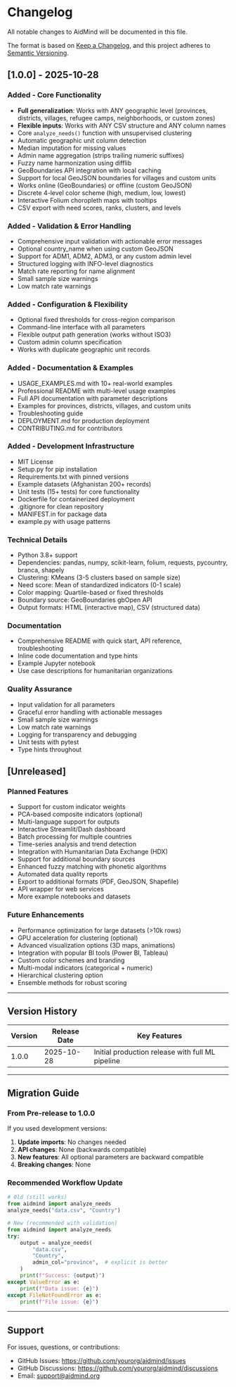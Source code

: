 # Changelog

All notable changes to AidMind will be documented in this file.

The format is based on [Keep a Changelog](https://keepachangelog.com/en/1.0.0/),
and this project adheres to [Semantic Versioning](https://semver.org/spec/v2.0.0.html).

## [1.0.0] - 2025-10-28

### Added - Core Functionality
- **Full generalization**: Works with ANY geographic level (provinces, districts, villages, refugee camps, neighborhoods, or custom zones)
- **Flexible inputs**: Works with ANY CSV structure and ANY column names
- Core `analyze_needs()` function with unsupervised clustering
- Automatic geographic unit column detection
- Median imputation for missing values
- Admin name aggregation (strips trailing numeric suffixes)
- Fuzzy name harmonization using difflib
- GeoBoundaries API integration with local caching
- Support for local GeoJSON boundaries for villages and custom units
- Works online (GeoBoundaries) or offline (custom GeoJSON)
- Discrete 4-level color scheme (high, medium, low, lowest)
- Interactive Folium choropleth maps with tooltips
- CSV export with need scores, ranks, clusters, and levels

### Added - Validation & Error Handling
- Comprehensive input validation with actionable error messages
- Optional country_name when using custom GeoJSON
- Support for ADM1, ADM2, ADM3, or any custom admin level
- Structured logging with INFO-level diagnostics
- Match rate reporting for name alignment
- Small sample size warnings
- Low match rate warnings

### Added - Configuration & Flexibility
- Optional fixed thresholds for cross-region comparison
- Command-line interface with all parameters
- Flexible output path generation (works without ISO3)
- Custom admin column specification
- Works with duplicate geographic unit records

### Added - Documentation & Examples
- USAGE_EXAMPLES.md with 10+ real-world examples
- Professional README with multi-level usage examples
- Full API documentation with parameter descriptions
- Examples for provinces, districts, villages, and custom units
- Troubleshooting guide
- DEPLOYMENT.md for production deployment
- CONTRIBUTING.md for contributors

### Added - Development Infrastructure
- MIT License
- Setup.py for pip installation
- Requirements.txt with pinned versions
- Example datasets (Afghanistan 200+ records)
- Unit tests (15+ tests) for core functionality
- Dockerfile for containerized deployment
- .gitignore for clean repository
- MANIFEST.in for package data
- example.py with usage patterns

### Technical Details
- Python 3.8+ support
- Dependencies: pandas, numpy, scikit-learn, folium, requests, pycountry, branca, shapely
- Clustering: KMeans (3-5 clusters based on sample size)
- Need score: Mean of standardized indicators (0-1 scale)
- Color mapping: Quartile-based or fixed thresholds
- Boundary source: GeoBoundaries gbOpen API
- Output formats: HTML (interactive map), CSV (structured data)

### Documentation
- Comprehensive README with quick start, API reference, troubleshooting
- Inline code documentation and type hints
- Example Jupyter notebook
- Use case descriptions for humanitarian organizations

### Quality Assurance
- Input validation for all parameters
- Graceful error handling with actionable messages
- Small sample size warnings
- Low match rate warnings
- Logging for transparency and debugging
- Unit tests with pytest
- Type hints throughout

## [Unreleased]

### Planned Features
- Support for custom indicator weights
- PCA-based composite indicators (optional)
- Multi-language support for outputs
- Interactive Streamlit/Dash dashboard
- Batch processing for multiple countries
- Time-series analysis and trend detection
- Integration with Humanitarian Data Exchange (HDX)
- Support for additional boundary sources
- Enhanced fuzzy matching with phonetic algorithms
- Automated data quality reports
- Export to additional formats (PDF, GeoJSON, Shapefile)
- API wrapper for web services
- More example notebooks and datasets

### Future Enhancements
- Performance optimization for large datasets (>10k rows)
- GPU acceleration for clustering (optional)
- Advanced visualization options (3D maps, animations)
- Integration with popular BI tools (Power BI, Tableau)
- Custom color schemes and branding
- Multi-modal indicators (categorical + numeric)
- Hierarchical clustering option
- Ensemble methods for robust scoring

---

## Version History

| Version | Release Date | Key Features |
|---------|--------------|--------------|
| 1.0.0   | 2025-10-28   | Initial production release with full ML pipeline |

---

## Migration Guide

### From Pre-release to 1.0.0

If you used development versions:

1. **Update imports**: No changes needed
2. **API changes**: None (backwards compatible)
3. **New features**: All optional parameters are backward compatible
4. **Breaking changes**: None

### Recommended Workflow Update

```python
# Old (still works)
from aidmind import analyze_needs
analyze_needs("data.csv", "Country")

# New (recommended with validation)
from aidmind import analyze_needs
try:
    output = analyze_needs(
        "data.csv",
        "Country",
        admin_col="province",  # explicit is better
    )
    print(f"Success: {output}")
except ValueError as e:
    print(f"Data issue: {e}")
except FileNotFoundError as e:
    print(f"File issue: {e}")
```

---

## Support

For issues, questions, or contributions:
- GitHub Issues: https://github.com/yourorg/aidmind/issues
- GitHub Discussions: https://github.com/yourorg/aidmind/discussions
- Email: support@aidmind.org

